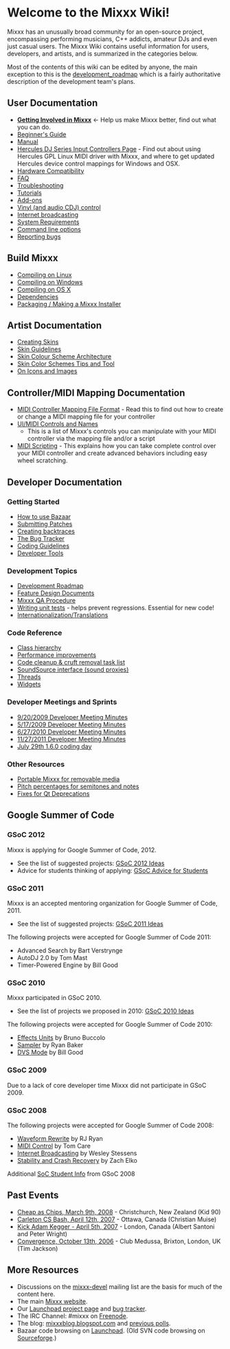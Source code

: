 # Welcome to the Mixxx Wiki\!

Mixxx has an unusually broad community for an open-source project,
encompassing performing musicians, C++ addicts, amateur DJs and even
just casual users. The Mixxx Wiki contains useful information for users,
developers, and artists, and is summarized in the categories below.

Most of the contents of this wiki can be edited by anyone, the main
exception to this is the [development\_roadmap](development_roadmap)
which is a fairly authoritative description of the development team's
plans.

## User Documentation

  - **[Getting Involved in Mixxx](Getting%20Involved)** \<- Help us make
    Mixxx better, find out what you can do.
  - [Beginner's Guide](Beginner's%20Guide)
  - [Manual](Manual)
  - [Hercules DJ Series Input Controllers Page](Hercules) - Find out
    about using Hercules GPL Linux MIDI driver with Mixxx, and where to
    get updated Hercules device control mappings for Windows and OSX.
  - [Hardware Compatibility](Hardware%20Compatibility)
  - [FAQ](FAQ)
  - [Troubleshooting](Troubleshooting)
  - [Tutorials](Tutorials)
  - [Add-ons](Add-ons)
  - [Vinyl (and audio CDJ) control](Vinyl%20Control)
  - [Internet broadcasting](Internet%20broadcasting)
  - [System Requirements](System%20Requirements)
  - [Command line options](Command%20line%20options)
  - [Reporting bugs](Reporting%20bugs)

## Build Mixxx

  - [Compiling on Linux](Compiling%20on%20Linux)
  - [Compiling on Windows](Compiling%20on%20Windows)
  - [Compiling on OS X](Compiling%20on%20OS%20X)
  - [Dependencies](Dependencies)
  - [Packaging / Making a Mixxx
    Installer](Packaging%20/%20Making%20a%20Mixxx%20Installer)

## Artist Documentation

  - [Creating Skins](Creating%20Skins)
  - [Skin Guidelines](Skin%20Guidelines)
  - [Skin Colour Scheme
    Architecture](Skin%20Colour%20Scheme%20Architecture)
  - [Skin Color Schemes Tips and
    Tool](Skin%20Color%20Schemes%20Tips%20and%20Tool)
  - [On Icons and Images](On%20Icons%20and%20Images)

## Controller/MIDI Mapping Documentation

  - [MIDI Controller Mapping File
    Format](MIDI%20Controller%20Mapping%20File%20Format) - Read this to
    find out how to create or change a MIDI mapping file for your
    controller
  - [UI/MIDI Controls and
    Names](midi_controller_mapping_file_format#ui_midi_controls_and_names)
    - This is a list of Mixxx's controls you can manipulate with your
    MIDI controller via the mapping file and/or a script
  - [MIDI Scripting](MIDI%20Scripting) - This explains how you can take
    complete control over your MIDI controller and create advanced
    behaviors including easy wheel scratching.

## Developer Documentation

### Getting Started

  - [How to use Bazaar](Using%20Bazaar)
  - [Submitting
    Patches](using_bazaar#making_it_work_like_svn_aka_centralized_mode)
  - [Creating backtraces](Creating%20backtraces)
  - [The Bug Tracker](launchpad_bugs)
  - [Coding Guidelines](Coding%20Guidelines)
  - [Developer Tools](Developer%20Tools)

### Development Topics

  - [Development Roadmap](Development%20Roadmap)
  - [Feature Design Documents](feature_discussion)
  - [Mixxx QA Procedure](qa_procedure)
  - [Writing unit tests](unit_tests) - helps prevent regressions.
    Essential for new code\!
  - [Internationalization/Translations](Internationalization)

### Code Reference

  - [Class hierarchy](class_hierarchy) 
  - [Performance improvements](Performance%20improvements)
  - [Code cleanup & cruft removal task list](code_cleanup)
  - [SoundSource interface (sound
    proxies)](SoundSource%20interface%20\(sound%20proxies\))
  - [Threads](Threads)
  - [Widgets](Widgets)

### Developer Meetings and Sprints

  - [9/20/2009 Developer Meeting
    Minutes](9/20/2009%20Developer%20Meeting%20Minutes)
  - [5/17/2009 Developer Meeting
    Minutes](5/17/2009%20Developer%20Meeting%20Minutes)
  - [6/27/2010 Developer Meeting
    Minutes](6/27/2010%20Developer%20Meeting%20Minutes)
  - [11/27/2011 Developer Meeting
    Minutes](11/27/2011%20Developer%20Meeting%20Minutes)
  - [July 29th 1.6.0 coding day](Coding%20Day%20Activities)

### Other Resources

  - [Portable Mixxx for removable media](Portable%20Mixxx)
  - [Pitch percentages for semitones and
    notes](Pitch%20percentages%20for%20semitones%20and%20notes)
  - [Fixes for Qt Deprecations](Fixes%20for%20Qt%20Deprecations)

## Google Summer of Code

### GSoC 2012

Mixxx is applying for Google Summer of Code, 2012.

  - See the list of suggested projects: [GSoC 2012 Ideas](gsoc2012ideas)
  - Advice for students thinking of applying: [GSoC Advice for
    Students](gsocadvice)

### GSoC 2011

Mixxx is an accepted mentoring organization for Google Summer of Code,
2011.

  - See the list of suggested projects: [GSoC 2011 Ideas](gsoc2011ideas)

The following projects were accepted for Google Summer of Code 2011:

  - Advanced Search by Bart Verstrynge
  - AutoDJ 2.0 by Tom Mast
  - Timer-Powered Engine by Bill Good

### GSoC 2010

Mixxx participated in GSoC 2010.

  - See the list of projects we proposed in 2010: [GSoC 2010
    Ideas](gsoc2010ideas)

The following projects were accepted for Google Summer of Code 2010:

  - [Effects Units](gsoc2010/effects_units) by Bruno Buccolo
  - [Sampler](gsoc2010/sampler) by Ryan Baker
  - [DVS Mode](gsoc2010/dvs_mode) by Bill Good

### GSoC 2009

Due to a lack of core developer time Mixxx did not participate in GSoC
2009.

### GSoC 2008

The following projects were accepted for Google Summer of Code 2008:

  - [Waveform Rewrite](gsoc2008/waveform_rewrite) by RJ Ryan
  - [MIDI Control](gsoc2008/midi_control) by Tom Care
  - [Internet Broadcasting](gsoc2008/internet_broadcasting) by Wesley
    Stessens
  - [Stability and Crash
    Recovery](gsoc2008/stability_and_crash_recovery) by Zach Elko

Additional [SoC Student Info](SoC%20Student%20Info) from GSoC 2008

## Past Events

  - [Cheap as Chips, March 9th, 2008](cheapaschips20080309) -
    Christchurch, New Zealand (Kid 90)
  - [Carleton CS Bash, April 12th, 2007](haz200704012) - Ottawa, Canada
    (Christian Muise)
  - [Kick Adam Kegger - April 5th, 2007](kickadamkegger20070405) -
    London, Canada (Albert Santoni and Peter Wright)
  - [Convergence, October 13th, 2006](convergence20061013) - Club
    Medussa, Brixton, London, UK (Tim Jackson) 

## More Resources

  - Discussions on the
    [mixxx-devel](https://lists.sourceforge.net/lists/listinfo/mixxx-devel)
    mailing list are the basis for much of the content here.
  - The main [Mixxx website](http://www.mixxx.org).
  - Our [Launchpad project page](http://www.launchpad.net/mixxx/) and
    [bug tracker](https://bugs.launchpad.net/mixxx/).
  - The IRC Channel: \#mixxx on [Freenode](http://freenode.net/).
  - The blog: [mixxxblog.blogspot.com](http://mixxxblog.blogspot.com)
    and [previous polls](previous%20polls).
  - Bazaar code browsing on
    [Launchpad](https://code.launchpad.net/mixxx). (Old SVN code
    browsing on
    [Sourceforge](http://mixxx.svn.sourceforge.net/viewvc/mixxx/).)
